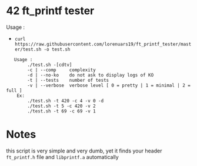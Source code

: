 # 42 ft_printf tester
Usage : 
- `curl https://raw.githubusercontent.com/lorenuars19/ft_printf_tester/master/test.sh -o test.sh`
```
   Usage :
        ./test.sh -[cdtv]
        -c | --comp     complexity
        -d | --no-ko    do not ask to display logs of KO
        -t | --tests    number of tests
        -v | --verbose  verbose level [ 0 = pretty | 1 = minimal | 2 = full ]
    Ex:
        ./test.sh -t 420 -c 4 -v 0 -d
        ./test.sh -t 5 -c 420 -v 2
        ./test.sh -t 69 -c 69 -v 1
```
# Notes
this script is very simple and very dumb, yet it finds your header `ft_printf.h` file and `libprintf.a` automatically
